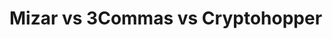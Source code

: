 # Mizar vs 3Commas vs Cryptohopper

<figure><img src="../.gitbook/assets/Mizar Unique value propositios@2x (1) (1).png" alt=""><figcaption></figcaption></figure>
